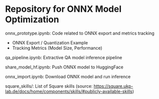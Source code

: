 # Repository for ONNX Model Optimization
onnx_prototype.ipynb: Code related to ONNX export and metrics tracking
- ONNX Export / Quantization Example 
- Tracking Metrics (Model Size, Performance)

qa_pipeline.ipynb: Extractive QA model inference pipeline

share_model_hf.ipynb: Push ONNX model to HuggingFace

onnx_import.ipynb: Download ONNX model and run inference

square_skills/: List of Square skills (source: https://square.ukp-lab.de/docs/home/components/skills/#publicly-available-skills)
